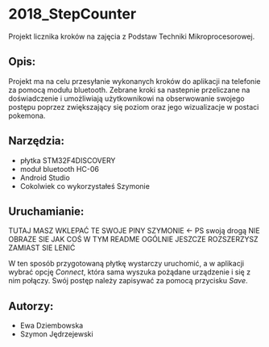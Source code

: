 # 2018_StepCounter
Projekt licznika kroków na zajęcia z Podstaw Techniki Mikroprocesorowej.

## Opis:
Projekt ma na celu przesyłanie wykonanych kroków do aplikacji na telefonie za pomocą modułu bluetooth. 
Zebrane kroki sa nastepnie przeliczane na doświadczenie i umożliwiają użytkownikowi na obserwowanie swojego postępu poprzez zwiększający się poziom oraz jego wizualizacje w postaci pokemona.

## Narzędzia:
- płytka STM32F4DISCOVERY
- moduł bluetooth HC-06
- Android Studio
- Cokolwiek co wykorzystałeś Szymonie

## Uruchamianie:

TUTAJ MASZ WKLEPAĆ TE SWOJE PINY SZYMONIE <- PS swoją drogą NIE OBRAZE SIE JAK COŚ W TYM README OGÓLNIE JESZCZE ROZSZERZYSZ ZAMIAST SIE LENIĆ

W ten sposób przygotowaną płytkę wystarczy uruchomić, a w aplikacji wybrać opcję *Connect*, która sama wyszuka pożądane urządzenie i się z nim połączy.
Swój postęp należy zapisywać za pomocą przycisku *Save*.

## Autorzy:
* Ewa Dziembowska
* Szymon Jędrzejewski
